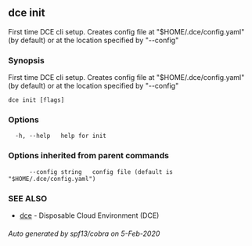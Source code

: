 ## dce init

First time DCE cli setup. Creates config file at "$HOME/.dce/config.yaml" (by default) or at the location specified by "--config"

### Synopsis

First time DCE cli setup. Creates config file at "$HOME/.dce/config.yaml" (by default) or at the location specified by "--config"

```
dce init [flags]
```

### Options

```
  -h, --help   help for init
```

### Options inherited from parent commands

```
      --config string   config file (default is "$HOME/.dce/config.yaml")
```

### SEE ALSO

* [dce](dce.md)	 - Disposable Cloud Environment (DCE)

###### Auto generated by spf13/cobra on 5-Feb-2020
